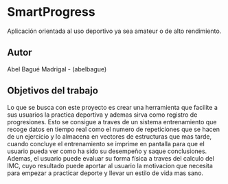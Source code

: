 # SmartProgress

Aplicación orientada al uso deportivo ya sea amateur o de alto rendimiento.

## Autor

Abel Bagué Madrigal - (abelbague)

## Objetivos del trabajo

Lo que se busca con este proyecto es crear una herramienta que facilite a sus usuarios la practica deportiva y ademas sirva como registro de progresiones. Esto se consigue a traves de un sistema entrenamiento que recoge datos en tiempo real como el numero de repeticiones que se hacen de un ejercicio y lo almacena en vectores de estructuras que mas tarde, cuando concluye el entrenamiento se imprime en pantalla para que el usuario pueda ver como ha sido su desempeño y saque conclusiones. Ademas, el usuario puede evaluar su forma física a traves del calculo del IMC, cuyo resultado puede aportar al usuario la motivacion que necesita para empezar a practicar deporte y llevar un estilo de vida mas sano.
